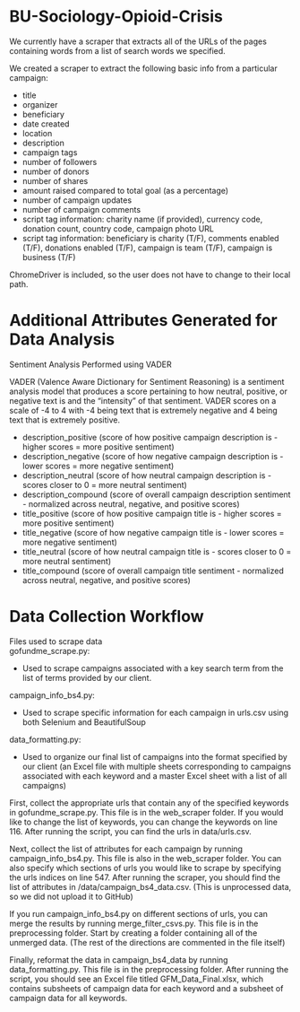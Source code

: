 # BU-Sociology-Opioid-Crisis

We currently have a scraper that extracts all of the URLs of the pages containing words from a list of search words we specified.

We created a scraper to extract the following basic info from a particular campaign:
- title
- organizer
- beneficiary
- date created
- location
- description
- campaign tags
- number of followers
- number of donors
- number of shares
- amount raised compared to total goal (as a percentage)
- number of campaign updates 
- number of campaign comments
- script tag information: charity name (if provided), currency code, donation count, country code, campaign photo URL
- script tag information: beneficiary is charity (T/F), comments enabled (T/F), donations enabled (T/F), campaign is team (T/F), campaign is business (T/F)

ChromeDriver is included, so the user does not have to change to their local path.

# Additional Attributes Generated for Data Analysis

Sentiment Analysis Performed using VADER

VADER (Valence Aware Dictionary for Sentiment Reasoning) is a sentiment analysis model that produces a score pertaining to how neutral, positive, or negative text is and the “intensity” of that sentiment. VADER scores on a scale of -4 to 4 with -4 being text that is extremely negative and 4 being text that is extremely positive. 
- description_positive (score of how positive campaign description is - higher scores = more positive sentiment)
- description_negative (score of how negative campaign description is - lower scores = more negative sentiment)
- description_neutral (score of how neutral campaign description is - scores closer to 0 = more neutral sentiment)
- description_compound (score of overall campaign description sentiment - normalized across neutral, negative, and positive scores)
- title_positive (score of how positive campaign title is - higher scores = more positive sentiment)
- title_negative (score of how negative campaign title is - lower scores = more negative sentiment)
- title_neutral (score of how neutral campaign title is - scores closer to 0 = more neutral sentiment)
- title_compound (score of overall campaign title sentiment - normalized across neutral, negative, and positive scores)


# Data Collection Workflow

Files used to scrape data<br />
gofundme_scrape.py:
- Used to scrape campaigns associated with a key search term from the list of terms provided by our client.<br />

campaign_info_bs4.py:
- Used to scrape specific information for each campaign in urls.csv using both Selenium and BeautifulSoup<br />

data_formatting.py:
- Used to organize our final list of campaigns into the format specified by our client (an Excel file with multiple sheets corresponding to campaigns associated with each keyword and a master Excel sheet with a list of all campaigns)

First, collect the appropriate urls that contain any of the specified keywords in gofundme_scrape.py. This file is in the web_scraper folder. If you would like to change the list of keywords, you can change the keywords on line 116. After running the script, you can find the urls in data/urls.csv.

Next, collect the list of attributes for each campaign by running campaign_info_bs4.py. This file is also in the web_scraper folder. You can also specify which sections of urls you would like to scrape by specifying the urls indices on line 547. After running the scraper, you should find the list of attributes in /data/campaign_bs4_data.csv. (This is unprocessed data, so we did not upload it to GitHub)

If you run campaign_info_bs4.py on different sections of urls, you can merge the results by running merge_filter_csvs.py. This file is in the preprocessing folder. Start by creating a folder containing all of the unmerged data. (The rest of the directions are commented in the file itself)

Finally, reformat the data in campaign_bs4_data by running data_formatting.py. This file is in the preprocessing folder. After running the script, you should see an Excel file titled GFM_Data_Final.xlsx, which contains subsheets of campaign data for each keyword and a subsheet of campaign data for all keywords.







